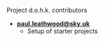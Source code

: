 Project d.o.h.k. contributors

* **[paul.leathwood@sky.uk](https://github.com/ple16)**
  * Setup of starter projects
